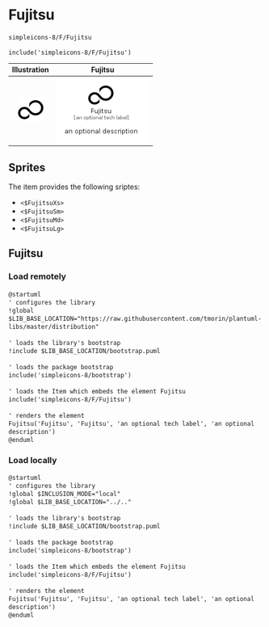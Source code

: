 # Fujitsu


```text
simpleicons-8/F/Fujitsu
```

```text
include('simpleicons-8/F/Fujitsu')
```



| Illustration | Fujitsu |
| :---: | :---: |
| ![illustration for Illustration](../../simpleicons-8/F/Fujitsu.png) | ![illustration for Fujitsu](../../simpleicons-8/F/Fujitsu.Local.png) |



## Sprites
The item provides the following sriptes:

- `<$FujitsuXs>`
- `<$FujitsuSm>`
- `<$FujitsuMd>`
- `<$FujitsuLg>`





## Fujitsu

### Load remotely
```plantuml
@startuml
' configures the library
!global $LIB_BASE_LOCATION="https://raw.githubusercontent.com/tmorin/plantuml-libs/master/distribution"

' loads the library's bootstrap
!include $LIB_BASE_LOCATION/bootstrap.puml

' loads the package bootstrap
include('simpleicons-8/bootstrap')

' loads the Item which embeds the element Fujitsu
include('simpleicons-8/F/Fujitsu')

' renders the element
Fujitsu('Fujitsu', 'Fujitsu', 'an optional tech label', 'an optional description')
@enduml
```

### Load locally
```plantuml
@startuml
' configures the library
!global $INCLUSION_MODE="local"
!global $LIB_BASE_LOCATION="../.."

' loads the library's bootstrap
!include $LIB_BASE_LOCATION/bootstrap.puml

' loads the package bootstrap
include('simpleicons-8/bootstrap')

' loads the Item which embeds the element Fujitsu
include('simpleicons-8/F/Fujitsu')

' renders the element
Fujitsu('Fujitsu', 'Fujitsu', 'an optional tech label', 'an optional description')
@enduml
```


